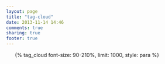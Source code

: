 ```yaml
---
layout: page
title: "tag-cloud"
date: 2013-11-14 14:46
comments: true
sharing: true
footer: true
---
```

<ul class="tag-cloud">{% tag_cloud font-size: 90-210%, limit: 1000, style: para %}</ul>